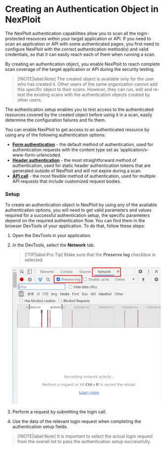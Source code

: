 # Creating an Authentication Object in NexPloit

The NexPloit authentication capabilities allow you to scan all the login-protected resources within your target application or API. If you need to scan an application  or API with some authenticated pages, you first need to configure NexPloit with the correct authentication method(s) and valid credentials, so that it can easily reach each of them when running a scan. 

By creating an authentication object, you enable NexPloit to reach complete scan coverage of the target application or API during the security testing. 

>[!NOTE|label:Note]
The created object is available only for the user who has created it. Other users of the same organization cannot add this specific object to their scans. However, they can run, edit and re-test the existing scans with the authentication objects created by other users.

The authentication setup enables you to test access to the authenticated resources covered by the created object before using it in a scan, easily determine the configuration failures and fix them. 

You can enable NexPloit to get access to an authenticated resource by using any of the following authentication options:
* [**Form authentication**](docs/guide/np-web-ui/advanced-set-up/authentication/types/form-authentication.md) - the default method of authentication, used for authentication requests with the content type set as ‘application/x-www-form-urlencoded.   
* [**Header authentication**](docs/guide/np-web-ui/advanced-set-up/authentication/types/header-authentication.md) - the most straightforward method of authentication, used for static header authentication tokens that are generated outside of NexPloit and will not expire during a scan.  
* [**API call**](guide/np-web-ui/advanced-set-up/authentication/types/api-call.md) - the most flexible method of authentication, used  for multiple API requests that include customized request bodies. 

### Setup <!-- {docsify-ignore} -->
To create an authentication object in NexPloit by using any of the available authentication options, you will need to get valid parameters and values required for a successful authentication setup, the specific parameters depend on the required authentication flow. You can find them in the browser DevTools of your application. To do that, follow these steps:
1. Open the DevTools in your application.
2. In the DevTools, select the **Network** tab.

    > [!TIP|label:Pro Tip]
Make sure that the **Preserve log** checkbox is selected.

   ![Preserve-log](media/preserve-log.png ':size=45%')

3. Perform a request by submitting the login call.  
4. Use the data of the relevant login request when completing the authentication setup fields.

  >[!NOTE|label:Note]
  It is important to select the actual login request from the overall list to pass the authentication setup successfully. 


